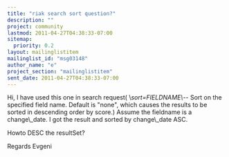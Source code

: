 ```yaml
---
title: "riak search sort question?"
description: ""
project: community
lastmod: 2011-04-27T04:38:33-07:00
sitemap:
  priority: 0.2
layout: mailinglistitem
mailinglist_id: "msg03148"
author_name: "e"
project_section: "mailinglistitem"
sent_date: 2011-04-27T04:38:33-07:00
---
```


Hi,
I have used this one in search request( \\*sort=FIELDNAME\\*-- Sort on the 
specified field name. Default is "none", which causes the results to be 
sorted in descending order by score.) Assume the fieldname is a 
change\\_date. I got the result and sorted by change\\_date ASC.

Howto DESC the resultSet?

Regards Evgeni
